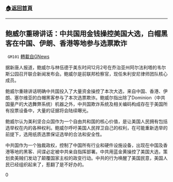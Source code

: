 ###  [:house:返回首頁](https://github.com/ourhimalayas/txt)
---

## 鲍威尔重磅讲话：中共国用金钱操控美国大选，白帽黑客在中国、伊朗、香港等地参与选票欺诈
` GM101` [轉載自GNews](https://gnews.org/zh-hans/611594/)

据新唐人报道，鲍威尔与林伍德于美东时间12月2号在乔治亚州阿尔法利塔的韦尔斯公园召开联合新闻发布会。鲍威尔是前联邦检察官，现任朱利安尼律师团队核心成员。

鲍威尔重磅讲话明确中共国投入了大量资金操控了本次大选，来自中国、香港、伊朗、塞尔维亚的白帽黑客参与了本次选票欺诈。鲍威尔指出除了Dominion（中共国量产的大选舞弊系统）机器之外，中共国欺诈系统及相关编码构成存在于美国所有投票设备中，大量的证据将会陆续曝光。

鲍威尔认为美利坚合众国作为一个自由共和国的核心价值，是让美国人民拥有包括选举权在内的各种权利。鲍威尔呼吁美国人民捍卫自己的权利，在可能重新选举的前提下，选用纸质选票保证选举的合法和安全性。

中共国作为一个独裁政权，控制了中国所有行业和硬件设施设备，出现在中国及香港等地的黑客、间谍必定被中共亲自指挥部署。中共用蓝金黄操控了美国大选，策划卖美贼们发动了颠覆国家主权的政变行动。中共的行为唤醒了美国民意，美国人民已经组织起来了，惹翻了是不好办的。

0
